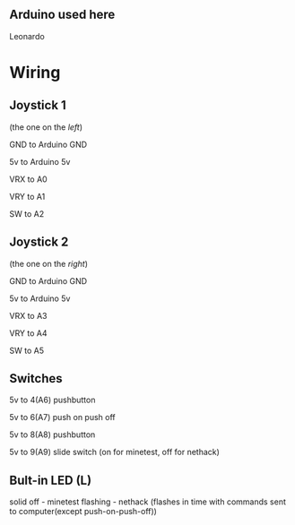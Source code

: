 Arduino used here
-----------------
Leonardo

Wiring
======

Joystick 1
----------

(the one on the *left*)

GND to Arduino GND

5v to Arduino 5v

VRX to A0

VRY to A1

SW to A2

Joystick 2
----------

(the one on the *right*)

GND to Arduino GND

5v to Arduino 5v

VRX to A3

VRY to A4

SW to A5

Switches
--------

5v to 4(A6)  pushbutton

5v to 6(A7)  push on push off

5v to 8(A8)  pushbutton

5v to 9(A9)  slide switch  (on for minetest, off for nethack)

Bult-in LED (L)
---------------

solid off - minetest
flashing - nethack (flashes in time with commands sent to computer(except push-on-push-off))
